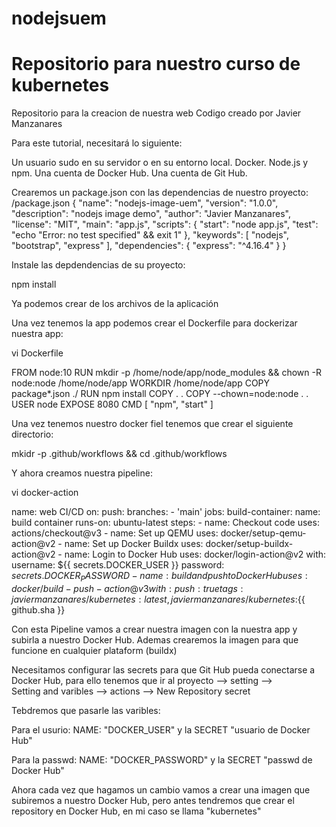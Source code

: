 # nodejsuem
# Repositorio para nuestro curso de kubernetes
Repositorio para la creacion de nuestra web
Codigo creado por Javier Manzanares
 
Para este tutorial, necesitará lo siguiente:

Un usuario sudo en su servidor o en su entorno local.
Docker.
Node.js y npm.
Una cuenta de Docker Hub.
Una cuenta de Git Hub.

Crearemos un package.json con las dependencias de nuestro proyecto: /package.json
{
  "name": "nodejs-image-uem",
  "version": "1.0.0",
  "description": "nodejs image demo",
  "author": "Javier Manzanares",
  "license": "MIT",
  "main": "app.js",
  "scripts": {
    "start": "node app.js",
    "test": "echo \"Error: no test specified\" && exit 1"
  },
  "keywords": [
    "nodejs",
    "bootstrap",
    "express"
  ],
  "dependencies": {
    "express": "^4.16.4"
  }
}

Instale las depdendencias de su proyecto:

npm install

Ya podemos crear de los archivos de la aplicación

Una vez tenemos la app podemos crear el Dockerfile para dockerizar nuestra app:

vi Dockerfile


FROM node:10
RUN mkdir -p /home/node/app/node_modules && chown -R node:node /home/node/app
WORKDIR /home/node/app
COPY package*.json ./
RUN npm install
COPY . .
COPY --chown=node:node . .
USER node
EXPOSE 8080
CMD [ "npm", "start" ] 

Una vez tenemos nuestro docker fiel tenemos que crear el siguiente directorio:

mkidr -p .github/workflows && cd .github/workflows

Y ahora creamos nuestra pipeline:

vi docker-action

name: web  CI/CD
on:
  push:
    branches:
      - 'main'
jobs:
  build-container:
    name: build container
    runs-on: ubuntu-latest
    steps:
      - name: Checkout code
        uses: actions/checkout@v3
      - name: Set up QEMU
        uses: docker/setup-qemu-action@v2
      - name: Set up Docker Buildx
        uses: docker/setup-buildx-action@v2
      - name: Login to Docker Hub
        uses: docker/login-action@v2
        with:
          username: ${{ secrets.DOCKER_USER }}
          password: ${{ secrets.DOCKER_PASSWORD }}
      - name: build and push to Docker Hub
        uses: docker/build-push-action@v3
        with:
          push: true
          tags: javiermanzanares/kubernetes:latest, javiermanzanares/kubernetes:${{ github.sha }}

Con esta Pipeline vamos a crear nuestra imagen con la nuestra app y subirla a nuestro Docker Hub.
Ademas crearemos la imagen para que funcione en cualquier plataform (buildx)

Necesitamos configurar las secrets para que Git Hub pueda conectarse a Docker Hub, para ello tenemos que ir al proyecto --> setting -->  
Setting and varibles --> actions --> New Repository secret 

Tebdremos que pasarle las varibles:

Para el usurio:
	 NAME: "DOCKER_USER" y la SECRET "usuario de Docker Hub"

Para la passwd:
	NAME: "DOCKER_PASSWORD" y la SECRET "passwd de Docker Hub"

Ahora cada vez que hagamos un cambio vamos a crear una imagen que subiremos a nuestro Docker Hub, pero antes tendremos que crear el repository en 
Docker Hub, en mi caso se llama "kubernetes" 









